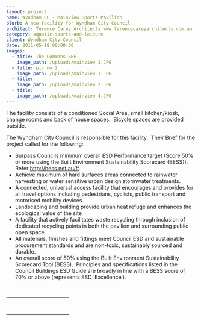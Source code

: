 ```yaml
---
layout: project
name: Wyndham CC - Mainview Sports Pavilion
blurb: A new facility for Wyndham City Council
architect: Terence Carey Architects www.terencecareyarchitects.com.au
category: aquatic-sports-and-leisure
client: Wyndham City Council
date: 2011-05-18 00:00:00
images:
  - title: The Commons SBE
    image_path: /uploads/mainview 1.JPG
  - title: pic no 2
    image_path: /uploads/mainview 3.JPG
  - title:
    image_path: /uploads/mainview 2.JPG
  - title:
    image_path: /uploads/mainview 4.JPG
---
```



The facility consists of a conditioned Social Area, small kitchen/kiosk, change rooms and back of house spaces.&nbsp; Bicycle spaces are provided outside.

The Wyndham City Council is responsible for this facility.&nbsp; Their Brief for the project called for the following:

* Surpass Councils minimum overall ESD Performance target (Score 50% or more using the Built Environment Sustainability Scorecard (BESS)). Refer http://bess.net.au/#.
* Achieve maximum of hard surfaces areas connected to rainwater harvesting or water sensitive urban design stormwater treatments.
* A connected, universal access facility that encourages and provides for all travel options including pedestrians, cyclists, public transport and motorised mobility devices.
* Landscaping and building provide urban heat refuge and enhances the ecological value of the site
* A facility that actively facilitates waste recycling through inclusion of dedicated recycling points in both the pavilion and surrounding public open space.
* All materials, finishes and fittings meet Council ESD and sustainable procurement standards and are non-toxic, sustainably sourced and durable.
* An overall score of 50% using the Built Environment Sustainability Scorecard Tool (BESS).&nbsp; Principles and specifications listed in the Council Buildings ESD Guide are broadly in line with a BESS score of 70% or above (represents ESD ‘Excellence’).&nbsp;

<div>&nbsp;<hr width="33%" size="1" align="left" /><div id="ftn1"><p>&nbsp;</p><hr width="33%" size="1" align="left" /></div></div>

<div id="ftn1"><p>&nbsp;</p></div>